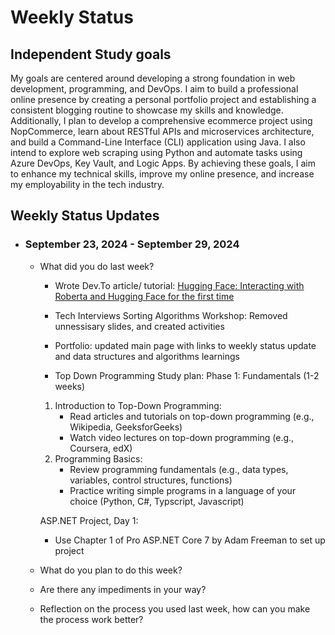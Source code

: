 # Weekly Status 

## Independent Study goals

My goals are centered around developing a strong foundation in web development, programming, and DevOps. I aim to build a professional online presence by creating a personal portfolio project and establishing a consistent blogging routine to showcase my skills and knowledge. Additionally, I plan to develop a comprehensive ecommerce project using NopCommerce, learn about RESTful APIs and microservices architecture, and build a Command-Line Interface (CLI) application using Java. I also intend to explore web scraping using Python and automate tasks using Azure DevOps, Key Vault, and Logic Apps. By achieving these goals, I aim to enhance my technical skills, improve my online presence, and increase my employability in the tech industry.

## Weekly Status Updates 

- ### September 23, 2024 - September 29, 2024

    - What did you do last week?
        - Wrote Dev.To article/ tutorial: [Hugging Face: Interacting with Roberta and Hugging Face for the first time](https://dev.to/laurenc2022/hugging-face-interacting-with-roberta-and-hugging-face-for-the-first-time-3feb)

        - Tech Interviews Sorting Algorithms Workshop: Removed unnessisary slides, and created activities 

        - Portfolio: updated main page with links to weekly status update and data structures and algorithms learnings

        - Top Down Programming Study plan: Phase 1: Fundamentals (1-2 weeks)

        1. Introduction to Top-Down Programming:
	        * Read articles and tutorials on top-down programming (e.g., Wikipedia, GeeksforGeeks)
	        * Watch video lectures on top-down programming (e.g., Coursera, edX)
        2. Programming Basics:
	        * Review programming fundamentals (e.g., data types, variables, control structures, functions)
	        * Practice writing simple programs in a language of your choice (Python, C#, Typscript, Javascript)

        ASP.NET Project, Day 1: 

        - Use Chapter 1 of Pro ASP.NET Core 7 by Adam Freeman to set up project 

    - What do you plan to do this week?
    - Are there any impediments in your way?
    - Reflection on the process you used last week, how can you make the process work better?